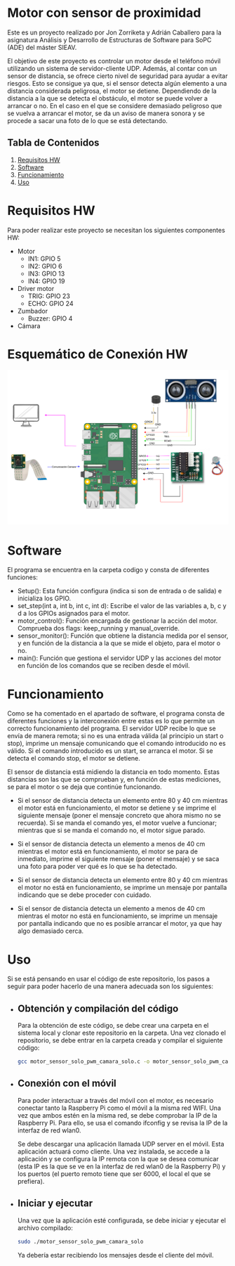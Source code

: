 # Motor con sensor de proximidad

Este es un proyecto realizado por Jon Zorriketa y Adrián Caballero para la asignatura Análisis y Desarrollo de Estructuras de Software para SoPC (ADE) del máster SIEAV.

El objetivo de este proyecto es controlar un motor desde el teléfono móvil utilizando un sistema de servidor-cliente UDP. Además, al contar con un sensor de distancia, se ofrece cierto nivel de seguridad para ayudar a evitar riesgos. Esto se consigue ya que, si el sensor detecta algún elemento a una distancia considerada peligrosa, el motor se detiene. Dependiendo de la distancia a la que se detecta el obstáculo, el motor se puede volver a arrancar o no. En el caso en el que se considere demasiado peligroso que se vuelva a arrancar el motor, se da un aviso de manera sonora y se procede a sacar una foto de lo que se está detectando.


## Tabla de Contenidos

1. [Requisitos HW](#RequisitosHW)
2. [Software](#Software)
3. [Funcionamiento](#Funcionamiento)
4. [Uso](#Uso)


# Requisitos HW
Para poder realizar este proyecto se necesitan los siguientes componentes HW:
- Motor
    - IN1: GPIO 5
    - IN2: GPIO 6
    - IN3: GPIO 13
    - IN4: GPIO 19
- Driver motor
    - TRIG: GPIO 23
    - ECHO: GPIO 24
- Zumbador
    - Buzzer: GPIO 4
- Cámara
# Esquemático de Conexión HW


![Esquemático de la conexión Hardware](imagenes/Diagrama_ADE.drawio.png)




# Software

El programa se encuentra en la carpeta codigo y consta de diferentes funciones:
- Setup(): Esta función configura (indica si son de entrada o de salida) e inicializa los GPIO.
- set_step(int a, int b, int c, int d): Escribe el valor de las variables a, b, c y d a los GPIOs asignados para el motor.
- motor_control(): Función encargada de gestionar la acción del motor. Comprueba dos flags: keep_running y manual_override.
- sensor_monitor(): Función que obtiene la distancia medida por el sensor, y en función de la distancia a la que se mide el objeto, para el motor o no.
- main(): Función que gestiona el servidor UDP y las acciones del motor en función de los comandos que se reciben desde el móvil.


# Funcionamiento

Como se ha comentado en el apartado de software, el programa consta de diferentes funciones y la interconexión entre estas es lo que permite un correcto funcionamiento del programa. El servidor UDP recibe lo que se envía de manera remota; si no es una entrada válida (al principio un start o stop), imprime un mensaje comunicando que el comando introducido no es válido. Si el comando introducido es un start, se arranca el motor. Si se detecta el comando stop, el motor se detiene.

El sensor de distancia está midiendo la distancia en todo momento. Estas distancias son las que se comprueban y, en función de estas mediciones, se para el motor o se deja que continúe funcionando.
- Si el sensor de distancia detecta un elemento entre 80 y 40 cm mientras el motor está en funcionamiento, el motor se detiene y se imprime el siguiente mensaje (poner el mensaje concreto que ahora mismo no se recuerda). Si se manda el comando yes, el motor vuelve a funcionar; mientras que si se manda el comando no, el motor sigue parado.

- Si el sensor de distancia detecta un elemento a menos de 40 cm mientras el motor está en funcionamiento, el motor se para de inmediato, imprime el siguiente mensaje (poner el mensaje) y se saca una foto para poder ver qué es lo que se ha detectado.

- Si el sensor de distancia detecta un elemento entre 80 y 40 cm mientras el motor no está en funcionamiento, se imprime un mensaje por pantalla indicando que se debe proceder con cuidado.

- Si el sensor de distancia detecta un elemento a menos de 40 cm mientras el motor no está en funcionamiento, se imprime un mensaje por pantalla indicando que no es posible arrancar el motor, ya que hay algo demasiado cerca.


# Uso
Si se está pensando en usar el código de este repositorio, los pasos a seguir para poder hacerlo de una manera adecuada son los siguientes:

- ## Obtención y compilación del código
    Para la obtención de este código, se debe crear una carpeta en el sistema local y clonar este repositorio en la carpeta. Una vez clonado el repositorio, se debe entrar en la carpeta creada 
    y compilar el siguiente código:
    ```sh
    gcc motor_sensor_solo_pwm_camara_solo.c -o motor_sensor_solo_pwm_camara_solo
    
    ```


- ## Conexión con el móvil
    Para poder interactuar a través del móvil con el motor, es necesario conectar tanto la Raspberry Pi como el móvil a la misma red WIFI. Una vez que ambos estén en la misma red, se debe comprobar la IP de la Raspberry Pi. Para ello, se usa el comando ifconfig y se revisa la IP de la interfaz de red wlan0.
    
    Se debe descargar una aplicación llamada UDP server en el móvil. Esta aplicación actuará como cliente. Una vez instalada, se accede a la aplicación y se configura la IP remota con la que se desea comunicar (esta IP es la que se ve en la interfaz de red wlan0 de la Raspberry Pi) y los puertos (el puerto remoto tiene que ser 6000, el local el que se prefiera).

- ## Iniciar y ejecutar
    Una vez que la aplicación esté configurada, se debe iniciar y ejecutar el archivo compilado:
    ```sh
    sudo ./motor_sensor_solo_pwm_camara_solo
    
    ```
    
    Ya debería estar recibiendo los mensajes desde el cliente del móvil.






